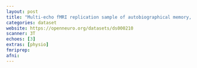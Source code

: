 ```yaml
---
layout: post
title: "Multi-echo fMRI replication sample of autobiographical memory, prospection and theory of mind reasoning tasks"
categories: dataset
website: https://openneuro.org/datasets/ds000210
scanner: 3T
echoes: [3]
extras: [physio]
fmriprep:
afni:
---
```

